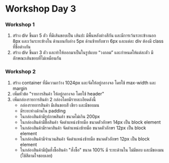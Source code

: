 # Workshop Day 3

### Workshop 1
1. สร้าง div ขึ้นมา 5 ตัว ที่มีเส้นขอบเป็น เส้นปะ มีพื้นหลังต่างสีกัน และมีการเว้นระยะข้างนอก 8px และเว้นระยะข้างใน ด้านบนกับล่าง 5px ด้านซ้ายกับขวา 6px  และแต่ละ div ต้องมี class ที่ชื่อต่างกัน
2. สร้าง div ขึ้นมา 3 ตัว และทำให้ออกมาเป็นในรูปแบบ “วงกลม” และกำหนดให้แต่ละตัว มีลักษณะเส้นขอบที่ไม่เหมือนกัน

### Workshop 2
1. สร้าง container ที่มีความกว้าง 1024px และจัดให้อยู่กลางจอ โดยใช้ max-width และ margin
2. เพิ่มหัวข้อ "รายการสินค้า ให้อยู่กลางจอ โดยใช้ header"
3. เพิ่มกล่องรายการสินค้า 2 กล่องโดยมีรายละเอียดดังนี้
    - กล่องรายการสินค้า มีเส้นขอบสี เขียว และมีขอบมน
    - มีระยะห่างด้านใน padding
    - ในกล่องสินค้ามีรูปภาพสินค้า ขนาดไม่เกิน 200px
    - ในกล่องสินค้ามีชื่อสินค้า จัดตำแหน่งซ้ายมือ ขนาดตัวอักษร 14px เป็น block element
    - ในกล่องสินค้ามีราคาสินค้า จัดตำแหน่งซ้ายมือ ขนาดตัวอักษร 12px เป็น block element
    - ในกล่องสินค้ามีจำนวนสินค้า จัดตำแหน่งซ้ายมือ ขนาดตัวอักษร 12px เป็น block element
    - ในกล่องสินค้ามีปุ่มสั่งซื้อสินค้า "สั่งซื้อ" ขนาด 100% มี ระยะด้านใน ไม่มีขอบ และมีของมน (ใช้สีตามใจชอบเลย)